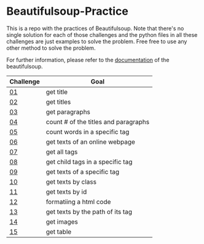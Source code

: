 # Beautifulsoup-Practice


This is a repo with the practices of Beautifulsoup. Note that there's no single solution for each of those challenges and the python files in all these challenges are just examples to solve the problem. Free free to use any other method to solve the problem.


For further information, please refer to the [documentation](https://www.crummy.com/software/BeautifulSoup/bs4/doc/) of the beautifulsoup.


| Challenge | Goal |
| --------- | ---- |
| [01](https://github.com/Sadamingh/Beautifulsoup-Practice/tree/main/Challenge-01) | get title |
| [02](https://github.com/Sadamingh/Beautifulsoup-Practice/tree/main/Challenge-02) | get titles |
| [03](https://github.com/Sadamingh/Beautifulsoup-Practice/tree/main/Challenge-03) | get paragraphs |
| [04](https://github.com/Sadamingh/Beautifulsoup-Practice/tree/main/Challenge-04) | count # of the titles and paragraphs |
| [05](https://github.com/Sadamingh/Beautifulsoup-Practice/tree/main/Challenge-05) | count words in a specific tag |
| [06](https://github.com/Sadamingh/Beautifulsoup-Practice/tree/main/Challenge-06) | get texts of an online webpage |
| [07](https://github.com/Sadamingh/Beautifulsoup-Practice/tree/main/Challenge-07) | get all tags |
| [08](https://github.com/Sadamingh/Beautifulsoup-Practice/tree/main/Challenge-08) | get child tags in a specific tag |
| [09](https://github.com/Sadamingh/Beautifulsoup-Practice/tree/main/Challenge-09) | get texts of a specific tag |
| [10](https://github.com/Sadamingh/Beautifulsoup-Practice/tree/main/Challenge-10) | get texts by class |
| [11](https://github.com/Sadamingh/Beautifulsoup-Practice/tree/main/Challenge-11) | get texts by id |
| [12](https://github.com/Sadamingh/Beautifulsoup-Practice/tree/main/Challenge-12) | formatiing a html code |
| [13](https://github.com/Sadamingh/Beautifulsoup-Practice/tree/main/Challenge-13) | get texts by the path of its tag |
| [14](https://github.com/Sadamingh/Beautifulsoup-Practice/tree/main/Challenge-14) | get images |
| [15](https://github.com/Sadamingh/Beautifulsoup-Practice/tree/main/Challenge-15) | get table |

